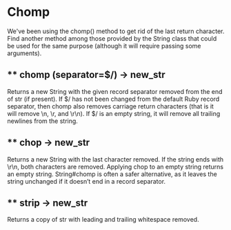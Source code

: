 # Chomp

We've been using the chomp() method to get rid of the last return character. Find another method among those provided by the String class that could be used for the same purpose (although it will require passing some arguments).

## ** chomp (separator=$/) → new_str 
Returns a new String with the given record separator removed from the end of str (if present). If $/ has not been changed from the default Ruby record separator, then chomp also removes carriage return characters (that is it will remove \n, \r, and \r\n). If $/ is an empty string, it will remove all trailing newlines from the string.

## ** chop → new_str 
Returns a new String with the last character removed. If the string ends with \r\n, both characters are removed. Applying chop to an empty string returns an empty string. String#chomp is often a safer alternative, as it leaves the string unchanged if it doesn’t end in a record separator.

## ** strip → new_str
Returns a copy of str with leading and trailing whitespace removed.
